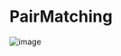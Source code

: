 # PairMatching
![image](https://user-images.githubusercontent.com/40955004/125470238-5bfa07a4-162b-4e1e-9f86-c35801d26578.png)
